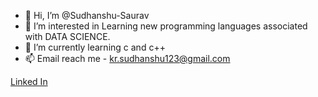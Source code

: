 - 👋 Hi, I’m @Sudhanshu-Saurav
- 👀 I’m interested in Learning new programming languages associated with DATA SCIENCE.
- 🌱 I’m currently learning c and c++
- 📫 Email reach me - kr.sudhanshu123@gmail.com 

<a href="https://www.linkedin.com/in/sudhanshu-saurav/">Linked In</a>
<!---
Sudhanshu-Saurav/Sudhanshu-Saurav is a ✨ special ✨ repository because its `README.md` (this file) appears on your GitHub profile.
You can click the Preview link to take a look at your changes.
--->
